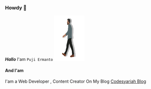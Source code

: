 ### Howdy 👋  

***Hallo*** I'am ```Puji Ermanto``` <img src="https://raw.githubusercontent.com/codesyariah122/codesyariah122/main/jiew.png" width="100" height="150" alt="puji"/>

#### And I'am  

<!--
**codesyariah122/codesyariah122** is a ✨ _special_ ✨ repository because its `README.md` (this file) appears on your GitHub profile.
-->
I'am a Web Developer , Content Creator On My Blog <a href="https://codesyariah122.github.io">Codesyariah Blog</a>
